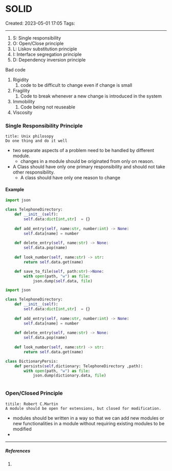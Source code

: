 # SOLID
Created: 2023-05-01 17:05
Tags: 
____

1. S: Single responsibility
2. O: Open/Close principle
3. L: Liskov substitution principle
4. I: Interface segregation principle
5. D: Dependency inversion principle

Bad code
1. Rigidity
	1. code to be difficult to change even if change is small
2. Fragility
	1. Code to break whenever a new change is introduced in the system
3. Immobility
	1. Code being not reuseable
4. Viscosity


### Single Responsibility Principle

```ad-quote
title: Unix philosopy
Do one thing and do it well
```

* two separate aspects of a problem need to be handled by different module.
	* changes in a module should be originated from only on reason.
* A Class should have only one primary responsibility and should not take other responsibility.
	* A class should have only one reason to change

#### Example

```python
import json

class TelephoneDirectory:
    def __init__(self):
        self.data:dict[int,str]  = {}
    
    def add_entry(self, name:str, number:int) -> None:
        self.data[name] = number 
    
    def delete_entry(self, name:str) -> None:
        self.data.pop(name)
    
    def look_number(self, name:str) -> str:
        return self.data.get(name)

    def save_to_file(self, path:str)->None:
        with open(path, "w") as file:
            json.dump(self.data, file)
```


```python
import json

class TelephoneDirectory:
    def __init__(self):
        self.data:dict[int,str]  = {}
    
    def add_entry(self, name:str, number:int) -> None:
        self.data[name] = number 
    
    def delete_entry(self, name:str) -> None:
        self.data.pop(name)
    
    def look_number(self, name:str) -> str:
        return self.data.get(name)

class DictionaryPersis:
    def persists(self,dictionary: TelephoneDirectory ,path):
        with open(path, "w") as file:
            json.dump(dictionary.data, file)
```




```go
```





### Open/Closed Principle

```ad-quote
titile: Robert C.Martin
A module should be open for extensions, but closed for modification.
```

* modules should be written in a way so that we can add new modules or new functionalities in a module without requiring existing modules to be modified
* 


_____
##### References
1.

